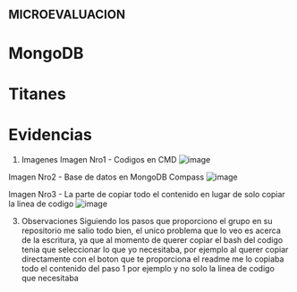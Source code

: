## MICROEVALUACION
  # MongoDB
  # Titanes

# Evidencias
1. Imagenes
Imagen Nro1 - Codigos en CMD
![image](https://github.com/user-attachments/assets/754028ee-11d7-474b-9202-cc9d98b753f9)

Imagen Nro2 - Base de datos en MongoDB Compass
![image](https://github.com/user-attachments/assets/ee7555af-5ccf-45ee-8a04-32688a51acbe)

Imagen Nro3 - La parte de copiar todo el contenido en lugar de solo copiar la linea de codigo
![image](https://github.com/user-attachments/assets/4ed507b5-7832-4f29-b4fb-eddd11a71c97)

3. Observaciones
Siguiendo los pasos que proporciono el grupo en su repositorio me salio todo bien, el unico problema que lo veo es acerca de la escritura, ya que al momento de querer copiar el bash del codigo tenia que seleccionar lo que yo necesitaba, por ejemplo al querer copiar directamente con el boton que te proporciona el readme me lo copiaba todo el contenido del paso 1 por ejemplo y no solo la linea de codigo que necesitaba
